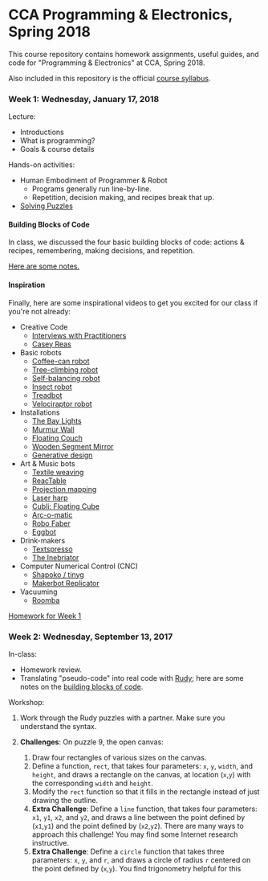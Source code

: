 # CCA Programming & Electronics, Spring 2018

This course repository contains homework assignments, useful guides, and code for "Programming & Electronics" at CCA, Spring 2018.

Also included in this repository is the official [course syllabus](syllabus.pdf).

### Week 1: Wednesday, January 17, 2018

Lecture:
- Introductions
- What is programming?
- Goals & course details

Hands-on activities:
- Human Embodiment of Programmer & Robot
  - Programs generally run line-by-line.
  - Repetition, decision making, and recipes break that up.
- [Solving Puzzles](puzzle-sheets.pdf)

#### Building Blocks of Code

In class, we discussed the four basic building blocks of code: actions & recipes, remembering, making decisions, and repetition. 

[Here are some notes.](building-blocks-programs.md)

#### Inspiration

Finally, here are some inspirational videos to get you excited for our class if you're not already:
- Creative Code
  - [Interviews with Practitioners](http://www.youtube.com/watch?v=eBV14-3LT-g)
  - [Casey Reas](https://www.youtube.com/watch?v=_8DMEHxOLQE)
- Basic robots
  - [Coffee-can robot](http://www.youtube.com/watch?v=b0mIshBIbvI#t=24)
  - [Tree-climbing robot](http://www.youtube.com/watch?v=zkpH1BjD6Wc)
  - [Self-balancing robot](http://www.youtube.com/watch?v=Tw9Jr-SPL0Y)
  - [Insect robot](http://www.youtube.com/watch?v=tOsNXg2vAd4#t=120)
  - [Treadbot](http://www.youtube.com/watch?v=YblSltHDbIU)
  - [Velociraptor robot](http://www.youtube.com/watch?v=lPEg83vF_Tw)
- Installations
  - [The Bay Lights](http://thebaylights.org/)
  - [Murmur Wall](http://www.future-cities-lab.net/projects/#/murmurwall/)
  - [Floating Couch](http://vimeo.com/72826106)
  - [Wooden Segment Mirror](https://www.youtube.com/watch?v=BZysu9QcceM#t=36)
  - [Generative design](https://www.youtube.com/watch?v=pNkz8wEJljc)
- Art & Music bots
  - [Textile weaving](https://vimeo.com/71044541)
  - [ReacTable](https://www.youtube.com/user/marcosalonso)
  - [Projection mapping](https://www.youtube.com/watch?v=czuhNcNU6qU)
  - [Laser harp](http://www.youtube.com/watch?v=sLVXmsbVwUs#t=20)
  - [Cubli: Floating Cube](https://www.youtube.com/watch?v=n_6p-1J551Y)
  - [Arc-o-matic](http://vimeo.com/57082262#at=130)
  - [Robo Faber](http://vimeo.com/78771257)
  - [Eggbot](https://www.youtube.com/watch?v=w4cdbV2oaEc)
- Drink-makers
  - [Textspresso](http://www.youtube.com/watch?v=kx9D74t7GD8#t=89)
  - [The Inebriator](http://www.youtube.com/watch?v=WqY7fchs7H0)
- Computer Numerical Control (CNC)
  - [Shapoko / tinyg](http://www.youtube.com/watch?v=pCC1GXnYfFI#t=11)
  - [Makerbot Replicator](http://www.youtube.com/watch?v=NAbiAzYhTOQ)
- Vacuuming
  - [Roomba](https://www.youtube.com/watch?v=0DNkbZvVYvc)

[Homework for Week 1](hw/week1.md)


### Week 2: Wednesday, September 13, 2017

In-class:
- Homework review.
- Translating "pseudo-code" into real code with [Rudy](http://rudy.zamfi.net); here are some notes on the [building blocks of code](building-blocks-code.md).

Workshop:

1. Work through the Rudy puzzles with a partner. Make sure you understand the syntax.

2.  **Challenges**: On puzzle 9, the open canvas:
    1.  Draw four rectangles of various sizes on the canvas.
    2.  Define a function, `rect`, that takes four parameters: `x`, `y`, `width`, and `height`, and draws a rectangle on the canvas, at location (`x`,`y`) with the corresponding `width` and `height`.
    3.  Modify the `rect` function so that it fills in the rectangle instead of just drawing the outline.
    4.  **Extra Challenge**: Define a `line` function, that takes four parameters: `x1`, `y1`, `x2`, and `y2`, and draws a line between the point defined by (`x1`,`y1`) and the point defined by (`x2`,`y2`). There are many ways to approach this challenge! You may find some Internet research instructive.
    5.  **Extra Challenge**: Define a `circle` function that takes three parameters: `x`, `y`, and `r`, and draws a circle of radius `r` centered on the point defined by (`x`,`y`). You find trigonometry helpful for this 

